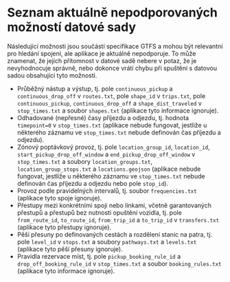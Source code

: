 # Seznam aktuálně nepodporovaných možností datové sady
Následující možnosti jsou součástí specifikace GTFS a mohou být relevantní pro hledání spojení, ale aplikace je aktuálně nepodporuje. To může znamenat, že jejich přítomnost v datové sadě nebere v potaz, že je nevyhodnocuje správně, nebo dokonce vrátí chybu při spuštění s datovou sadou obsahující tyto možnosti.

- Průběžný nástup a výstup, tj. pole `continuous_pickup` a `continuous_drop_off` v `routes.txt`, pole `shape_id` v `trips.txt`, pole `continuous_pickup`, `continuous_drop_off` a `shape_dist_traveled` v `stop_times.txt` a soubor `shapes.txt` (aplikace tyto informace ignoruje).
- Odhadované (nepřesné) časy příjezdu a odjezdu, tj. hodnota `timepoint=0` v `stop_times.txt` (aplikace nebude fungovat, jestliže u některého záznamu ve `stop_times.txt` nebude definován čas příjezdu a odjezdu).
- Zónový poptávkový provoz, tj. pole `location_group_id`, `location_id`, `start_pickup_drop_off_window` a `end_pickup_drop_off_window` v `stop_times.txt` a soubory `location_groups.txt`, `location_group_stops.txt` a `locations.geojson` (aplikace nebude fungovat, jestliže u některého záznamu ve `stop_times.txt` nebude definován čas příjezdu a odjezdu nebo pole `stop_id`).
- Provoz podle pravidelných intervalů, tj. soubor `frequencies.txt` (aplikace tyto spoje ignoruje).
- Přestupy mezi konkrétními spoji nebo linkami, včetně garantovaných přestupů a přestupů bez nutnosti opuštění vozidla, tj. pole `from_route_id`, `to_route_id`, `from_trip_id` a `to_trip_id` v `transfers.txt` (aplikace tyto přestupy ignoruje).
- Pěší přesuny po definovaných cestách a rozdělení stanic na patra, tj. pole `level_id` v `stops.txt` a soubory `pathways.txt` a `levels.txt` (aplikace tyto pěší přesuny ignoruje).
- Pravidla rezervace míst, tj. pole `pickup_booking_rule_id` a `drop_off_booking_rule_id` v `stop_times.txt` a soubor `booking_rules.txt` (aplikace tyto informace ignoruje).

